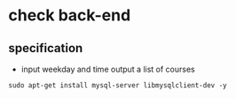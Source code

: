 # check back-end

## specification

* input weekday and time output a list of courses

```
sudo apt-get install mysql-server libmysqlclient-dev -y
```